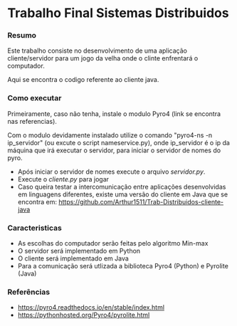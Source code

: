 # Trabalho Final Sistemas Distribuidos

### Resumo
Este trabalho consiste no desenvolvimento de uma aplicação
cliente/servidor para um jogo da velha onde o clinte enfrentará
o computador.

Aqui se encontra o codigo referente ao cliente java.

### Como executar

Primeiramente, caso não tenha, instale o modulo Pyro4 
(link se encontra nas referencias). 

Com o modulo devidamente instalado utilize o comando 
"pyro4-ns -n ip_servidor" (ou excute o script nameservice.py), onde ip_servidor é o ip da máquina 
que irá executar o servidor, para iniciar o servidor de nomes 
do pyro.

* Após iniciar o servidor de nomes execute o arquivo _servidor.py_.
* Execute o _cliente.py_ para jogar
* Caso queira testar a intercomunicação entre aplicações desenvolvidas
em linguagens diferentes, existe uma versão do cliente em Java que
se encontra em: https://github.com/Arthur1511/Trab-Distribuidos-cliente-java
 
### Caracteristicas
* As escolhas do computador serão feitas pelo algoritmo Min-max 
* O servidor será implementado em Python
* O cliente será implementado em Java
* Para a comunicação será utlizada a biblioteca Pyro4 (Python) e 
Pyrolite (Java)

### Referências

* https://pyro4.readthedocs.io/en/stable/index.html
* https://pythonhosted.org/Pyro4/pyrolite.html
